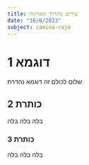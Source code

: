 ```yaml
---
title: שירים מהדרך האדומה
date: "16/6/2023"
subject: camino-rojo
---
```


# דוגמא 1

שלום לכולם זה דוגמא נהדרת

## כותרת 2

בלה בלה בלה

### כותרת 3

בלה בלה בלה
